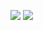 ![](https://github-readme-stats.vercel.app/api?username=wyvrtn&show_icons=true&include_all_commits=true&theme=dark&icon_color=ff8000&title_color=ff8000&text_color=ffffff&border_color=ff8000)
![](https://github-readme-stats.vercel.app/api/top-langs/?username=wyvrtn&theme=dark&icon_color=ff8000&title_color=ff8000&text_color=ffffff&border_color=ff8000&layout=compact)


<!---
Wyvrtn/Wyvrtn is a ✨ special ✨ repository because its `README.md` (this file) appears on your GitHub profile.
You can click the Preview link to take a look at your changes.
--->
